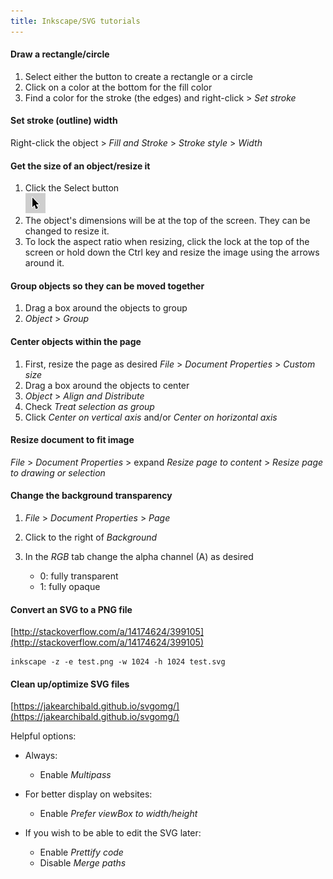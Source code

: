 ```yaml
---
title: Inkscape/SVG tutorials
---
```


#### Draw a rectangle/circle
1. Select either the button to create a rectangle or a circle
1. Click on a color at the bottom for the fill color
1. Find a color for the stroke (the edges) and right-click > *Set stroke*


#### Set stroke (outline) width
Right-click the object > *Fill and Stroke* > *Stroke style* > *Width*


#### Get the size of an object/resize it
1. Click the Select button  
    ![](inkscape-select.png)
1. The object's dimensions will be at the top of the screen. They can be changed to resize it.
1. To lock the aspect ratio when resizing, click the lock at the top of the screen or hold down the Ctrl key and resize the image using the arrows around it.


#### Group objects so they can be moved together
1. Drag a box around the objects to group
1. *Object* > *Group*


#### Center objects within the page
1. First, resize the page as desired
*File* > *Document Properties* > *Custom size*
1. Drag a box around the objects to center
1. *Object* > *Align and Distribute*
1. Check *Treat selection as group*
1. Click *Center on vertical axis* and/or *Center on horizontal axis*


#### Resize document to fit image
*File* > *Document Properties* > expand *Resize page to content* > *Resize page to drawing or selection*


#### Change the background transparency
1. *File* > *Document Properties* > *Page*

1. Click to the right of *Background*

1. In the *RGB* tab change the alpha channel (A) as desired
    - 0: fully transparent
    - 1: fully opaque


#### Convert an SVG to a PNG file
[http://stackoverflow.com/a/14174624/399105](http://stackoverflow.com/a/14174624/399105)

```
inkscape -z -e test.png -w 1024 -h 1024 test.svg
```


#### Clean up/optimize SVG files
[https://jakearchibald.github.io/svgomg/](https://jakearchibald.github.io/svgomg/)

Helpful options:
- Always:
    - Enable *Multipass*

- For better display on websites:
    - Enable *Prefer viewBox to width/height*

- If you wish to be able to edit the SVG later:
    - Enable *Prettify code*
    - Disable *Merge paths*
